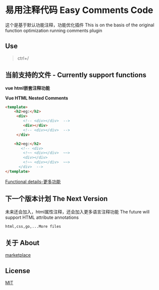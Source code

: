 #  易用注释代码 Easy Comments Code

这个是基于默认功能注释，功能优化插件
This is on the basis of the original function optimization running comments plugin

## Use

>ctrl+/

## 当前支持的文件 - Currently support functions

**vue html嵌套注释功能**

**Vue HTML Nested Comments**
```html
<template>
    <h2>eg:</h2>
     <div>
        <!-- <div></div>  -->
        <div></div>
        <!-- <div></div>  -->
     </div> 

    <h2>eg:</h2>
       <!-- <div>
        <!~~ <div></div>  ~~>
        <div></div>
        <!~~ <div></div>  ~~>
      </div>  -->
</template>
```
[Functional details-更多功能](./example/html.md)

## 下一个版本计划 The Next Version


未来还会加入，html属性注释，还会加入更多语言注释功能
The future will support HTML attribute annotations

`html,css,go,...More files`

## 关于 About

[marketplace](https://marketplace.visualstudio.com/items?itemName=breakon.easy-comments-code)


## License

[MIT](https://opensource.org/licenses/MIT)
